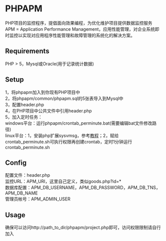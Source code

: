 PHPAPM
======
PHP项目的监控程序，提倡面向效果编程，为优化维护项目提供数据监控服务  
APM = Application Performance Management，应用性能管理，对企业系统即时监控以实现对应用程序性能管理和故障管理的系统化的解决方案。
## Requirements
PHP > 5，Mysql或Oracle(用于记录统计数据)
## Setup
1，将phpapm加入到你现有PHP项目中<br />
2，将phpapm/common/phpapm.sql的5张表导入到Mysql中<br />
3，配置header.php<br />
4，在PHP项目中公共文件中引用header.php<br />
5，加入定时任务：<br />
windows平台：运行phpapm/crontab_perminute.bat(需要编辑bat文件修改路径)<br />
linux平台：1，安装php扩展sysvmsg，参考[教程](http://www.banghui.org/2527.html)；2，赋给crontab_perminute.sh可执行权限再创建crontab，定时1分钟运行crontab_perminute.sh<br />

## Config
配置文件：header.php<br />
监控URL：APM_URI，这里自己定义，类似goods.php?id=*<br />
数据库配置：APM_DB_USERNAME，APM_DB_PASSWORD，APM_DB_TNS，APM_DB_NAME<br />
管理员帐号：APM_ADMIN_USER<br />

## Usage
确保可以访问http://path_to_dir/phpapm/project.php即可，访问权限限制请自行加入

